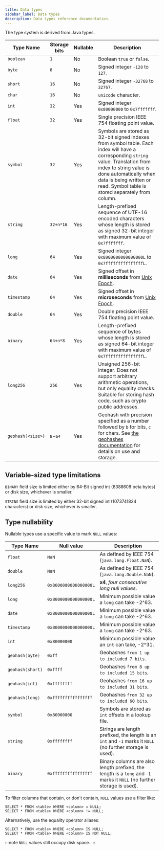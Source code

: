 ```yaml
---
title: Data types
sidebar_label: Data types
description: Data types reference documentation.
---
```


The type system is derived from Java types.

| Type Name         | Storage bits | Nullable | Description                                                                                                                                                                                                                                                         |
| ----------------- | ------------ | -------- | ------------------------------------------------------------------------------------------------------------------------------------------------------------------------------------------------------------------------------------------------------------------- |
| `boolean`         | `1`          | No       | Boolean `true` or `false`.                                                                                                                                                                                                                                          |
| `byte`            | `8`          | No       | Signed integer `-128` to `127`.                                                                                                                                                                                                                                     |
| `short`           | `16`         | No       | Signed integer `-32768` to `32767`.                                                                                                                                                                                                                                 |
| `char`            | `16`         | No       | `unicode` character.                                                                                                                                                                                                                                                |
| `int`             | `32`         | Yes      | Signed integer `0x80000000` to `0x7fffffff`.                                                                                                                                                                                                                        |
| `float`           | `32`         | Yes      | Single precision IEEE 754 floating point value.                                                                                                                                                                                                                     |
| `symbol`          | `32`         | Yes      | Symbols are stored as 32-bit signed indexes from symbol table. Each index will have a corresponding `string` value. Translation from index to string value is done automatically when data is being written or read. Symbol table is stored separately from column. |
| `string`          | `32+n*16`    | Yes      | Length-prefixed sequence of UTF-16 encoded characters whose length is stored as signed 32-bit integer with maximum value of `0x7fffffff`.                                                                                                                           |
| `long`            | `64`         | Yes      | Signed integer `0x8000000000000000L` to `0x7fffffffffffffffL`.                                                                                                                                                                                                      |
| `date`            | `64`         | Yes      | Signed offset in **milliseconds** from [Unix Epoch](https://en.wikipedia.org/wiki/Unix_time).                                                                                                                                                                       |
| `timestamp`       | `64`         | Yes      | Signed offset in **microseconds** from [Unix Epoch](https://en.wikipedia.org/wiki/Unix_time).                                                                                                                                                                       |
| `double`          | `64`         | Yes      | Double precision IEEE 754 floating point value.                                                                                                                                                                                                                     |
| `binary`          | `64+n*8`     | Yes      | Length-prefixed sequence of bytes whose length is stored as signed 64-bit integer with maximum value of `0x7fffffffffffffffL`.                                                                                                                                      |
| `long256`         | `256`        | Yes      | Unsigned 256-bit integer. Does not support arbitrary arithmetic operations, but only equality checks. Suitable for storing hash code, such as crypto public addresses.                                                                                              |
| `geohash(<size>)` | `8`-`64`     | Yes      | Geohash with precision specified as a number followed by `b` for bits, `c` for chars. See [the geohashes documentation](/docs/concept/geohashes/) for details on use and storage.                                                                                   |

## Variable-sized type limitations

`BINARY` field size is limited either by 64-Bit signed int (8388608 peta bytes)
or disk size, whichever is smaller.

`STRING` field size is limited by either 32-bit signed int (1073741824
characters) or disk size, whichever is smaller.

## Type nullability

Nullable types use a specific value to mark `NULL` values: 

| Type Name        | Null value            | Description                                                                                                            |
|------------------|-----------------------|------------------------------------------------------------------------------------------------------------------------|
| `float`          | `NaN`                 | As defined by IEEE 754 (`java.lang.Float.NaN`).                                                                        |                                                                                             |
| `double`         | `NaN`                 | As defined by IEEE 754 (`java.lang.Double.NaN`).                                                                       |
| `long256`        | `0x8000000000000000L` | **x4**, *four consecutive long null values*.                                                                           |
| `long`           | `0x8000000000000000L` | Minimum possible value a `long` can take -2^63.                                                                        |
| `date`           | `0x8000000000000000L` | Minimum possible value a `long` can take -2^63.                                                                        |
| `timestamp`      | `0x8000000000000000L` | Minimum possible value a `long` can take -2^63.                                                                        |
| `int`            | `0x80000000`          | Minimum possible value an `int` can take, -2^31.                                                                       |
| `geohash(byte)`  | `0xff`                | Geohashes `from 1 up to included 7 bits`.                                                                              |
| `geohash(short)` | `0xffff`              | Geohashes `from 8 up to included 15 bits`.                                                                             |
| `geohash(int)`   | `0xffffffff`          | Geohashes `from 16 up to included 31 bits`.                                                                            |
| `geohash(long)`  | `0xffffffffffffffff`  | Geohashes `from 32 up to included 60 bits`.                                                                            |
| `symbol`         | `0x80000000`          | Symbols are stored as `int` offsets in a lookup file.                                                                  |
| `string`         | `0xffffffff`          | Strings are length prefixed, the length is an `int` and `-1` marks it `NULL` (no further storage is used).             |
| `binary`         | `0xffffffffffffffff`  | Binary columns are also length prefixed, the length is a `long` and `-1` marks it `NULL` (no further storage is used). |


To filter columns that contain, or don't contain, `NULL` values use a filter like:

```questdb-sql
SELECT * FROM <table> WHERE <column> = NULL;
SELECT * FROM <table> WHERE <column> != NULL;
```

Alternatively, use the equality operator aliases: 

```questdb-sql
SELECT * FROM <table> WHERE <column> IS NULL;
SELECT * FROM <table> WHERE <column> IS NOT NULL;
```

:::note
`NULL` values still occupy disk space.
:::